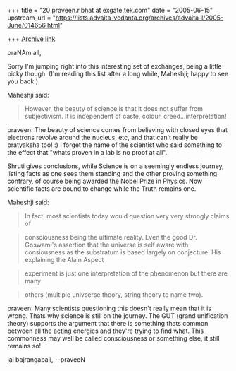+++
title = "20 praveen.r.bhat at exgate.tek.com"
date = "2005-06-15"
upstream_url = "https://lists.advaita-vedanta.org/archives/advaita-l/2005-June/014656.html"

+++
[Archive link](https://lists.advaita-vedanta.org/archives/advaita-l/2005-June/014656.html)

praNAm all,

Sorry I'm jumping right into this interesting set of exchanges, being a
little picky though. (I'm reading this list after a long while, Maheshji;
happy to see you back.)

Maheshji said:

> However, the beauty of science is that it does not suffer from
subjectivism. 
> It is independent of caste, colour, creed...interpretation!

praveen:
The beauty of science comes from believing with closed eyes that electrons
revolve around the nucleus, etc, and that can't really be pratyaksha too! :)
I forget the name of the scientist who said something to the effect that
"whats proven in a lab is no proof at all".

Shruti gives conclusions, while Science is on a seemingly endless journey,
listing facts as one sees them standing and the other proving something
contrary, of course being awarded the Nobel Prize in Physics. Now scientific
facts are bound to change while the Truth remains one.



Maheshji said:
> In fact, most scientists today would question very very strongly claims of

> consciousness being the ultimate reality. Even the good Dr. Goswami's 
> assertion that the universe is self aware with consiousness as the 
> substratum is based largely on conjecture. His explaining the Alain Aspect

> experiment is just one interpretation of the phenomenon but there are many

> others (multiple univserse theory, string theory to name two).

praveen:
Many scientists questioning this doesn't really mean that it is wrong. Thats
why science is still on the journey. The GUT (grand unification theory)
supports the argument that there is something thats common between all the
acting energies and they're trying to find what. This commonness may well be
called consciousness or something else, it still remains so!


jai bajrangabali,
--praveeN

